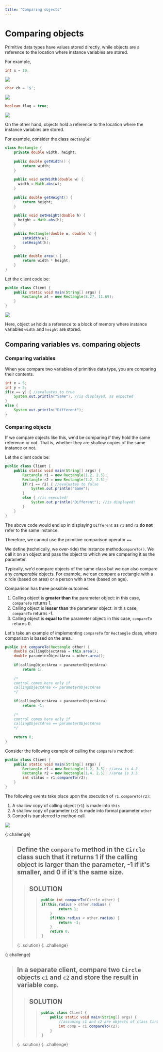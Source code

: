 ```yaml
---
title: "Comparing objects"
---
```


# Comparing objects

Primitive data types have values stored directly, while objects are a reference to the location where instance variables are stored.

For example,

```java
int x = 10;
```

![](./../fig/03-classes-and-objects/compareTo-figure0.png)

```java
char ch = '$';
```

![](./../fig/03-classes-and-objects/compareTo-figure1.png)

```java
boolean flag = true;
```

![](./../fig/03-classes-and-objects/compareTo-figure2.png)

On the other hand, objects hold a reference to the location where the instance variables are stored.

For example, consider the class `Rectangle`:

```java
class Rectangle {
	private double width, height;	
	
	public double getWidth() { 
    	return width; 
   	}
    
    public void setWidth(double w) { 
      width = Math.abs(w);
    }
    
   	public double getHeight() { 
    	return height; 
   	}
    
    public void setHeight(double h) { 
      height = Math.abs(h);
    }
    
    public Rectangle(double w, double h) {
    	setWidth(w);
    	setHeight(h);
    }
    
    public double area() {
    	return width * height;
    }
}
```

Let the client code be:

```java
public class Client {
	public static void main(String[] args) {
		Rectangle a4 = new Rectangle(8.27, 11.69);
	}
}
```

![](./../fig/03-classes-and-objects/compareTo-figure3.png)

Here, object `a4` holds a reference to a block of memory where instance variables `width` and `height` are stored.

## Comparing variables vs. comparing objects

### Comparing variables

When you compare two variables of primitive data type, you are comparing their contents.

```java
int x = 5;
int y = 5;
if(x == y) { //evaluates to true
	System.out.println("Same"); //is displayed, as expected
}
else {
	System.out.println("Different");
}

```

### Comparing objects

If we compare objects like this, we'd be comparing if they hold the same reference or not. That is, whether they are shallow copies of the same instance or not.

Let the client code be:

```java
public class Client {
	public static void main(String[] args) {
		Rectangle r1 = new Rectangle(1.2, 2.5);
		Rectangle r2 = new Rectangle(1.2, 2.5);
		if(r1 == r2) { //evaluates to false
			System.out.println("Same");
		}
		else { //is executed!
			System.out.println("Different"); //is displayed!
		}
	}
}
```

The above code would end up in displaying `Different` as `r1` and `r2` **do not** refer to the same instance.

Therefore, we cannot use the primitive comparison operator `==`.

We define (technically, we over-ride) the instance method`compareTo()`. We call it on an object and pass the object to which we are comparing it as the parameter.

Typically, we'd compare objects of the same class but we can also compare any *comparable* objects. For example, we can compare a rectangle with a circle (based on area) or a person with a tree (based on age).

Comparison has three possible outcomes:

1. Calling object is **greater than** the parameter object: in this case, `compareTo` returns 1.
2. Calling object is **lesser than** the parameter object: in this case, `compareTo` returns -1.
3. Calling object is **equal to** the parameter object: in this case, `compareTo` returns 0.

Let's take an example of implementing `compareTo` for `Rectangle` class, where comparison is based on the area.

```java
public int compareTo(Rectangle other) {
	double callingObjectArea = this.area();
	double parameterObjectArea = other.area();
	
	if(callingObjectArea > parameterObjectArea)
		return 1;
	
	/*
	control comes here only if 
	callingObjectArea <= parameterObjectArea
	*/
	
	if(callingObjectArea < parameterObjectArea)
		return -1;
	
	/*
	control comes here only if 
	callingObjectArea == parameterObjectArea
	*/
	
	return 0;		
}
```

Consider the following example of calling the `compareTo` method:

```java
public class Client {
	public static void main(String[] args) {
		Rectangle r1 = new Rectangle(1.2, 3.5); //area is 4.2
		Rectangle r2 = new Rectangle(1.4, 2.5); //area is 3.5
		int status = r1.compareTo(r2);
	}
}
```

The following events take place upon the execution of `r1.compareTo(r2)`:

1. A shallow copy of calling object (`r1`) is made into `this`
2. A shallow copy of parameter (`r2`) is made into formal parameter `other`
3. Control is transferred to method call.

![](./../fig/03-classes-and-objects/compareTo-figure4.png)


{: challenge}
> ## Define the `compareTo` method in the `Circle` class such that it returns 1 if the calling object is larger than the parameter, -1 if it's smaller, and 0 if it's the same size.
>> ## SOLUTION
>>> ```java
>>> public int compareTo(Circle other) {
>>>	if(this.radius > other.radius) {
>>> 		return 1;
>>> 	}
>>> 	if(this.radius < other.radius) {
>>> 		return -1;
>>> 	}
>>> 	return 0;
>>> }   
>>> ```
>{: .solution}
{: .challenge}

{: challenge}
> ## In a separate client, compare two `Circle` objects `c1` and `c2` and store the result in variable `comp`. 
>> ## SOLUTION
>>> ```java
>>> public class Client {
>>>     public static void main(String[] args) {
>>>         //assuming c1 and c2 are objects of class Circle
>>>         int comp = c1.compareTo(c2);
>>>     }   
>>> }
>>> ```
>{: .solution}
{: .challenge}



